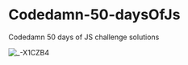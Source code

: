 # Codedamn-50-daysOfJs

Codedamn 50 days of JS challenge solutions

![_-X1CZB4](https://user-images.githubusercontent.com/77777441/143719601-abd8f270-4479-45f7-8ded-1064bd5e71a5.png)
